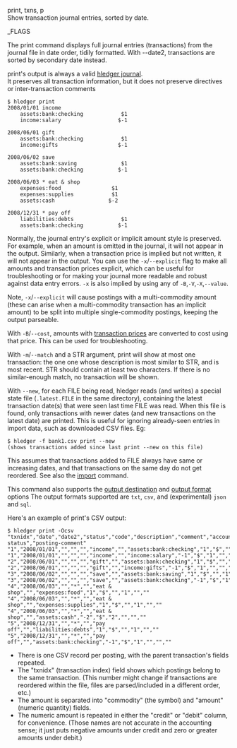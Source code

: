 print, txns, p\
Show transaction journal entries, sorted by date. 

_FLAGS

The print command displays full journal entries (transactions) from
the journal file in date order, tidily formatted.
With --date2, transactions are sorted by secondary date instead.

print's output is always a valid [hledger journal](/journal.html).  
It preserves all transaction information, but it does not preserve
directives or inter-transaction comments

```shell
$ hledger print
2008/01/01 income
    assets:bank:checking            $1
    income:salary                  $-1

2008/06/01 gift
    assets:bank:checking            $1
    income:gifts                   $-1

2008/06/02 save
    assets:bank:saving              $1
    assets:bank:checking           $-1

2008/06/03 * eat & shop
    expenses:food                $1
    expenses:supplies            $1
    assets:cash                 $-2

2008/12/31 * pay off
    liabilities:debts               $1
    assets:bank:checking           $-1
```

Normally, the journal entry's explicit or implicit amount style is preserved.
For example, when an amount is omitted in the journal, it will not appear in the output.
Similarly, when a transaction price is implied but not written, it will not appear in the output.
You can use the `-x`/`--explicit` flag to make all amounts and transaction prices explicit, 
which can be useful for troubleshooting or for making your journal more readable and
robust against data entry errors.
`-x` is also implied by using any of `-B`,`-V`,`-X`,`--value`.

Note, `-x`/`--explicit` will cause postings with a multi-commodity amount
(these can arise when a multi-commodity transaction has an implicit amount)
to be split into multiple single-commodity postings, 
keeping the output parseable.

With `-B`/`--cost`, amounts with [transaction prices](/journal.html#transaction-prices)
are converted to cost using that price. This can be used for troubleshooting.

With `-m`/`--match` and a STR argument, print will show at most one transaction: the one 
one whose description is most similar to STR, and is most recent. STR should contain at
least two characters. If there is no similar-enough match, no transaction will be shown.

With `--new`, for each FILE being read, hledger reads (and writes) a special 
state file (`.latest.FILE` in the same directory), containing the latest transaction date(s)
that were seen last time FILE was read. When this file is found, only transactions 
with newer dates (and new transactions on the latest date) are printed.
This is useful for ignoring already-seen entries in import data, such as downloaded CSV files.
Eg:

```shell
$ hledger -f bank1.csv print --new
(shows transactions added since last print --new on this file)
```

This assumes that transactions added to FILE always have same or increasing dates, 
and that transactions on the same day do not get reordered.
See also the [import](#import) command.    

This command also supports the
[output destination](hledger.html#output-destination) and
[output format](hledger.html#output-format) options
The output formats supported are
`txt`, `csv`, and (experimental) `json` and `sql`.

Here's an example of print's CSV output:

```shell
$ hledger print -Ocsv
"txnidx","date","date2","status","code","description","comment","account","amount","commodity","credit","debit","posting-status","posting-comment"
"1","2008/01/01","","","","income","","assets:bank:checking","1","$","","1","",""
"1","2008/01/01","","","","income","","income:salary","-1","$","1","","",""
"2","2008/06/01","","","","gift","","assets:bank:checking","1","$","","1","",""
"2","2008/06/01","","","","gift","","income:gifts","-1","$","1","","",""
"3","2008/06/02","","","","save","","assets:bank:saving","1","$","","1","",""
"3","2008/06/02","","","","save","","assets:bank:checking","-1","$","1","","",""
"4","2008/06/03","","*","","eat & shop","","expenses:food","1","$","","1","",""
"4","2008/06/03","","*","","eat & shop","","expenses:supplies","1","$","","1","",""
"4","2008/06/03","","*","","eat & shop","","assets:cash","-2","$","2","","",""
"5","2008/12/31","","*","","pay off","","liabilities:debts","1","$","","1","",""
"5","2008/12/31","","*","","pay off","","assets:bank:checking","-1","$","1","","",""
```

- There is one CSV record per posting, with the parent transaction's fields repeated.
- The "txnidx" (transaction index) field shows which postings belong to the same transaction.
  (This number might change if transactions are reordered within the file,
  files are parsed/included in a different order, etc.)
- The amount is separated into "commodity" (the symbol) and "amount" (numeric quantity) fields.
- The numeric amount is repeated in either the "credit" or "debit" column, for convenience.
  (Those names are not accurate in the accounting sense; it just puts negative amounts under
  credit and zero or greater amounts under debit.)
